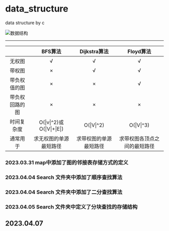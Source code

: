 # data_structure
data structure by c

![数据结构](https://ts1.cn.mm.bing.net/th/id/R-C.ab08fd8947a8b237508c949456f1b749?rik=vewYAzGtLs3cBg&riu=http%3a%2f%2fwww.deskcar.com%2fdesktop%2ffengjing%2f20131110173536%2f1.jpg&ehk=zjk0PnZYqCNLzhJmylEIKjSBw7rgKwTQJXfi7ZgFO9U%3d&risl=&pid=ImgRaw&r=0)

---

|                |          BFS算法           |      Dijkstra算法      |          Floyd算法           |
| :------------: | :------------------------: | :--------------------: | :--------------------------: |
|     无权图     |             √              |           √            |              √               |
|     带权图     |             ×              |           √            |              √               |
|  带负权值的图  |             ×              |           ×            |              √               |
| 带负权回路的图 |             ×              |           ×            |              ×               |
|   时间复杂度   | O(\|v\|^2)或O(\|V\|+\|E\|) |       O(\|V\|^2)       |          O(\|V\|^3)          |
|    通常用于    |   求无权图的单源最短路径   | 求带权图的单源最短路径 | 求带权图各顶点之间的最短路径 |

### 2023.03.31 map中添加了图的邻接表存储方式的定义

### 2023.04.04 Search 文件夹中添加了顺序查找算法

### 2023.04.04 Search 文件夹中添加了二分查找算法

### 2023.04.05 Search 文件夹中定义了分块查找的存储结构

## 2023.04.07
